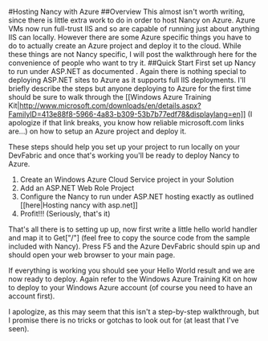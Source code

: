#Hosting Nancy with Azure
##Overview
This almost isn't worth writing, since there is little extra work to do in order to host Nancy on Azure.  Azure VMs now run full-trust IIS and so are capable of running just about anything IIS can locally.  However there are some Azure specific things you have to do to actually create an Azure project and deploy it to the cloud.  While these things are not Nancy specific, I will post the walkthrough here for the convenience of people who want to try it.
##Quick Start
First set up Nancy to run under ASP.NET as documented .  Again there is nothing special to deploying ASP.NET sites to Azure as it supports full IIS deployments.  I'll briefly describe the steps but anyone deploying to Azure for the first time should be sure to walk through the [[Windows Azure Training Kit|http://www.microsoft.com/downloads/en/details.aspx?FamilyID=413e88f8-5966-4a83-b309-53b7b77edf78&displaylang=en]] (I apologize if that link breaks, you know how reliable microsoft.com links are...) on how to setup an Azure project and deploy it.  

These steps should help you set up your project to run locally on your DevFabric and once that's working you'll be ready to deploy Nancy to Azure.

1. Create an Windows Azure Cloud Service project in your Solution
2. Add an ASP.NET Web Role Project
3. Configure the Nancy to run under ASP.NET hosting exactly as outlined [[here|Hosting nancy with asp.net]]
4. Profit!!! (Seriously, that's it)

That's all there is to setting up up, now first write a little hello world handler and map it to Get["/"] (feel free to copy the source code from the sample included with Nancy).  Press F5 and the Azure DevFabric should spin up and should open your web browser to your main page.

If everything is working you should see your Hello World result and we are now ready to deploy.  Again refer to the Windows Azure Training Kit on how to deploy to your Windows Azure account (of course you need to have an account first).

I apologize, as this may seem that this isn't a step-by-step walkthrough, but I promise there is no tricks or gotchas to look out for (at least that I've seen).
